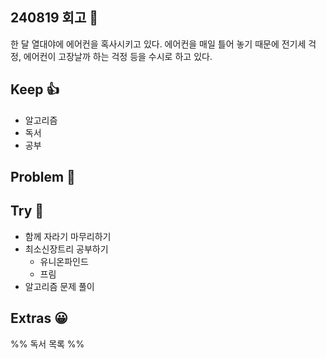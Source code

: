 ## 240819 회고 💬
한 달 열대야에 에어컨을 혹사시키고 있다. 에어컨을 매일 틀어 놓기 때문에 전기세 걱정, 에어컨이 고장날까 하는  걱정 등을 수시로 하고 있다.
## Keep 👍
- 알고리즘
- 독서
- 공부

## Problem 🤢

## Try 🧚
- 함께 자라기 마무리하기
- 최소신장트리 공부하기
	- 유니온파인드
	- 프림
- 알고리즘 문제 풀이 

## Extras 😀


%% 독서 목록 %%